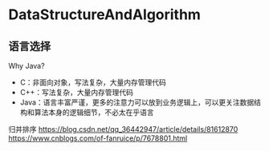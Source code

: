 # DataStructureAndAlgorithm

## 语言选择
Why Java?
* C：非面向对象，写法复杂，大量内存管理代码
* C++：写法复杂，大量内存管理代码
* Java：语言丰富严谨，更多的注意力可以放到业务逻辑上，可以更关注数据结构和算法本身的逻辑细节，不必太在乎语言

归并排序
https://blog.csdn.net/qq_36442947/article/details/81612870
https://www.cnblogs.com/of-fanruice/p/7678801.html
